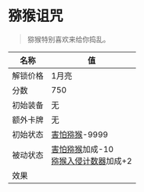# 猕猴诅咒  
> 猕猴特别喜欢来给你捣乱。  
  
名称  |  值  
----  |  ----  
解锁价格  |  1月亮  
分数  |  750  
初始装备  |  无  
额外卡牌  |  无  
初始状态  |  [害怕猕猴](MacaqueFear.md)-9999  
被动状态  |  [害怕猕猴](MacaqueFear.md)加成-10<br>[猕猴入侵计数器](MacaqueRaidCounter.md)加成+2  
效果  |    


<script>document.title="猕猴诅咒 - 卡牌生存百科 Card Survival Wiki";</script>